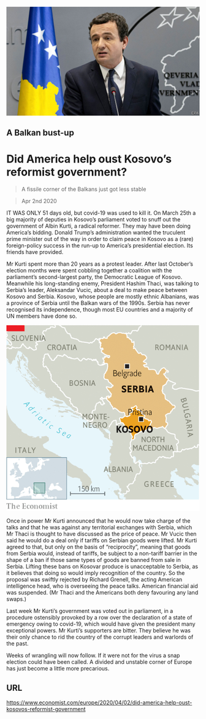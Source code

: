 ![](./images/20200404_EUP501.jpg)

## A Balkan bust-up

# Did America help oust Kosovo’s reformist government?

> A fissile corner of the Balkans just got less stable

> Apr 2nd 2020

IT WAS ONLY 51 days old, but covid-19 was used to kill it. On March 25th a big majority of deputies in Kosovo’s parliament voted to snuff out the government of Albin Kurti, a radical reformer. They may have been doing America’s bidding. Donald Trump’s administration wanted the truculent prime minister out of the way in order to claim peace in Kosovo as a (rare) foreign-policy success in the run-up to America’s presidential election. Its friends have provided.

Mr Kurti spent more than 20 years as a protest leader. After last October’s election months were spent cobbling together a coalition with the parliament’s second-largest party, the Democratic League of Kosovo. Meanwhile his long-standing enemy, President Hashim Thaci, was talking to Serbia’s leader, Aleksandar Vucic, about a deal to make peace between Kosovo and Serbia. Kosovo, whose people are mostly ethnic Albanians, was a province of Serbia until the Balkan wars of the 1990s. Serbia has never recognised its independence, though most EU countries and a majority of UN members have done so.

![](./images/20200404_EUM916.png)

Once in power Mr Kurti announced that he would now take charge of the talks and that he was against any territorial exchanges with Serbia, which Mr Thaci is thought to have discussed as the price of peace. Mr Vucic then said he would do a deal only if tariffs on Serbian goods were lifted. Mr Kurti agreed to that, but only on the basis of “reciprocity”, meaning that goods from Serbia would, instead of tariffs, be subject to a non-tariff barrier in the shape of a ban if those same types of goods are banned from sale in Serbia. Lifting these bans on Kosovar produce is unacceptable to Serbia, as it believes that doing so would imply recognition of the country. So the proposal was swiftly rejected by Richard Grenell, the acting American intelligence head, who is overseeing the peace talks. American financial aid was suspended. (Mr Thaci and the Americans both deny favouring any land swaps.)

Last week Mr Kurti’s government was voted out in parliament, in a procedure ostensibly provoked by a row over the declaration of a state of emergency owing to covid-19, which would have given the president many exceptional powers. Mr Kurti’s supporters are bitter. They believe he was their only chance to rid the country of the corrupt leaders and warlords of the past.

Weeks of wrangling will now follow. If it were not for the virus a snap election could have been called. A divided and unstable corner of Europe has just become a little more precarious.

## URL

https://www.economist.com/europe/2020/04/02/did-america-help-oust-kosovos-reformist-government
